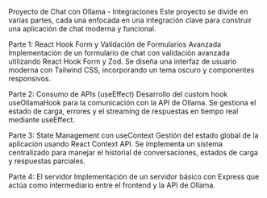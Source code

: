 Proyecto de Chat con Ollama - Integraciones
Este proyecto se divide en varias partes, cada una enfocada en una integración clave para construir una aplicación de chat moderna y funcional.

Parte 1: React Hook Form y Validación de Formularios Avanzada
Implementación de un formulario de chat con validación avanzada utilizando React Hook Form y Zod. Se diseña una interfaz de usuario moderna con Tailwind CSS, incorporando un tema oscuro y componentes responsivos.

Parte 2: Consumo de APIs (useEffect)
Desarrollo del custom hook useOllamaHook para la comunicación con la API de Ollama. Se gestiona el estado de carga, errores y el streaming de respuestas en tiempo real mediante useEffect.

Parte 3: State Management con useContext
Gestión del estado global de la aplicación usando React Context API. Se implementa un sistema centralizado para manejar el historial de conversaciones, estados de carga y respuestas parciales.

Parte 4: El servidor
Implementación de un servidor básico con Express que actúa como intermediario entre el frontend y la API de Ollama.

